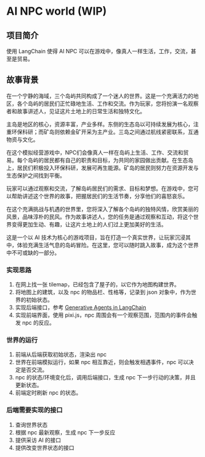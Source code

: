 # AI NPC world (WIP)

## 项目简介

使用 LangChain 使得 AI NPC 可以在游戏中，像真人一样生活，工作，交流，甚至是贸易。

## 故事背景
在一个宁静的海域，三个岛屿共同构成了一个迷人的世界。这是一个充满活力的地区，各个岛屿的居民们正忙碌地生活、工作和交流。作为玩家，您将扮演一名观察者和故事讲述人，见证这片土地上的日常生活和独特文化。

主岛是地区的核心，资源丰富，产业多样。东侧的生态岛以可持续发展为核心，注重环保科研；而矿岛则依赖金矿开采为主产业。三岛之间通过航线紧密联系，互通物资与文化。

在这个模拟经营游戏中，NPC们会像真人一样在岛屿上生活、工作、交流和贸易。每个岛屿的居民都有自己的职责和目标，为共同的家园做出贡献。在生态岛上，居民们积极投入环保科研，发展可再生能源。矿岛的居民则努力在资源开发与生态保护之间找到平衡。

玩家可以通过观察和交流，了解岛屿居民们的需求、目标和梦想。在游戏中，您可以帮助讲述这个世界的故事，把握居民们的生活节奏，分享他们的喜怒哀乐。

在这个充满挑战与机遇的世界里，您将深入了解各个岛屿的独特风情，欣赏美丽的风景，品味淳朴的民风。作为故事讲述人，您的任务是通过观察和互动，将这个世界变得更加生动、有趣，让这片土地上的人们过上更加美好的生活。

这是一个以 AI 技术为核心的游戏项目，旨在打造一个真实世界，让玩家沉浸其中，体验充满生活气息的岛屿冒险。在这里，您可以随时跳入故事，成为这个世界中不可或缺的一部分。

### 实现思路

1. 在网上找一张 tilemap，已经包含了屋子的，以它作为地图构建世界。
2. 将地图上的建筑，以及 npc 的物品栏、性格等，记录到 json 对象中，作为世界的初始状态。
3. 实现后端接口，参考 [Generative Agents in LangChain](https://python.langchain.com/en/latest/use_cases/agent_simulations/characters.html)
4. 实现前端界面，使用 pixi.js，npc 周围会有一个观察范围，范围内的事件会触发 npc 的反应。

### 世界的运行

1. 前端从后端获取初始状态，渲染出 npc
2. 世界在前端模拟运行，如果 npc 相互靠近，则会触发相遇事件，npc 可以决定是否交流。
3. npc 的状态/环境变化后，调用后端接口，生成 npc 下一步行动的决策，并且更新状态。
4. 前端定时刷新 npc 的状态。

### 后端需要实现的接口

1. 查询世界状态
2. 根据 npc 最新观察，生成 npc 下一步反应
3. 提供采访 AI 的接口
4. 提供改变世界状态的接口
